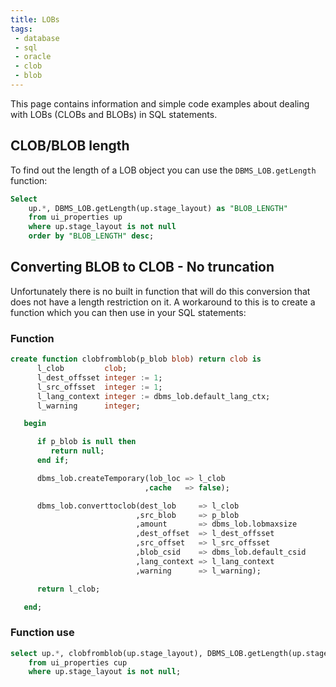 ```yaml
---
title: LOBs
tags:
 - database
 - sql
 - oracle
 - clob
 - blob
---
```


This page contains information and simple code examples about dealing with LOBs (CLOBs and BLOBs) in SQL statements.

## CLOB/BLOB length

To find out the length of a LOB object you can use the `DBMS_LOB.getLength` function:

```sql
Select
    up.*, DBMS_LOB.getLength(up.stage_layout) as "BLOB_LENGTH"
    from ui_properties up
    where up.stage_layout is not null
    order by "BLOB_LENGTH" desc;
```


## Converting BLOB to CLOB - No truncation

Unfortunately there is no built in function that will do this conversion that does not have a length restriction on it. 
A workaround to this is to create a function which you can then use in your SQL statements:

### Function

```sql
create function clobfromblob(p_blob blob) return clob is
      l_clob         clob;
      l_dest_offsset integer := 1;
      l_src_offsset  integer := 1;
      l_lang_context integer := dbms_lob.default_lang_ctx;
      l_warning      integer;

   begin

      if p_blob is null then
         return null;
      end if;

      dbms_lob.createTemporary(lob_loc => l_clob
                              ,cache   => false);

      dbms_lob.converttoclob(dest_lob     => l_clob
                            ,src_blob     => p_blob
                            ,amount       => dbms_lob.lobmaxsize
                            ,dest_offset  => l_dest_offsset
                            ,src_offset   => l_src_offsset
                            ,blob_csid    => dbms_lob.default_csid
                            ,lang_context => l_lang_context
                            ,warning      => l_warning);

      return l_clob;

   end;
```

### Function use

```sql
select up.*, clobfromblob(up.stage_layout), DBMS_LOB.getLength(up.stage_layout) as "BLOB_LENGTH"
    from ui_properties cup
    where up.stage_layout is not null;
```
